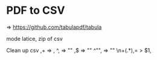 

# PDF to CSV
=>
https://github.com/tabulapdf/tabula

mode latice, zip of csv

Clean up csv
,+ => ,
^, => ""
,$ => ""
^"", => ""
\n+(.*),= > $1,